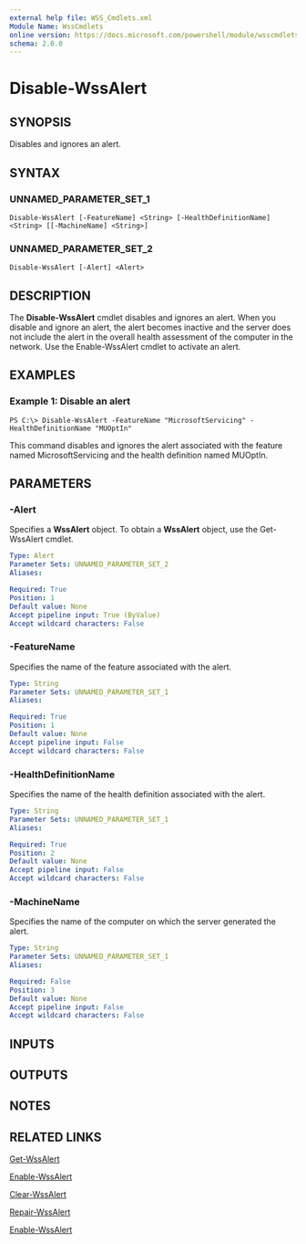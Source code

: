 ```yaml
---
external help file: WSS_Cmdlets.xml
Module Name: WssCmdlets
online version: https://docs.microsoft.com/powershell/module/wsscmdlets/disable-wssalert?view=windowsserver2012-ps&wt.mc_id=ps-gethelp
schema: 2.0.0
---
```


# Disable-WssAlert

## SYNOPSIS
Disables and ignores an alert.

## SYNTAX

### UNNAMED_PARAMETER_SET_1
```
Disable-WssAlert [-FeatureName] <String> [-HealthDefinitionName] <String> [[-MachineName] <String>]
```

### UNNAMED_PARAMETER_SET_2
```
Disable-WssAlert [-Alert] <Alert>
```

## DESCRIPTION
The **Disable-WssAlert** cmdlet disables and ignores an alert.
When you disable and ignore an alert, the alert becomes inactive and the server does not include the alert in the overall health assessment of the computer in the network.
Use the Enable-WssAlert cmdlet to activate an alert.

## EXAMPLES

### Example 1: Disable an alert
```
PS C:\> Disable-WssAlert -FeatureName "MicrosoftServicing" -HealthDefinitionName "MUOptIn"
```

This command disables and ignores the alert associated with the feature named MicrosoftServicing and the health definition named MUOptIn.

## PARAMETERS

### -Alert
Specifies a **WssAlert** object.
To obtain a **WssAlert** object, use the Get-WssAlert cmdlet.

```yaml
Type: Alert
Parameter Sets: UNNAMED_PARAMETER_SET_2
Aliases: 

Required: True
Position: 1
Default value: None
Accept pipeline input: True (ByValue)
Accept wildcard characters: False
```

### -FeatureName
Specifies the name of the feature associated with the alert.

```yaml
Type: String
Parameter Sets: UNNAMED_PARAMETER_SET_1
Aliases: 

Required: True
Position: 1
Default value: None
Accept pipeline input: False
Accept wildcard characters: False
```

### -HealthDefinitionName
Specifies the name of the health definition associated with the alert.

```yaml
Type: String
Parameter Sets: UNNAMED_PARAMETER_SET_1
Aliases: 

Required: True
Position: 2
Default value: None
Accept pipeline input: False
Accept wildcard characters: False
```

### -MachineName
Specifies the name of the computer on which the server generated the alert.

```yaml
Type: String
Parameter Sets: UNNAMED_PARAMETER_SET_1
Aliases: 

Required: False
Position: 3
Default value: None
Accept pipeline input: False
Accept wildcard characters: False
```

## INPUTS

## OUTPUTS

## NOTES

## RELATED LINKS

[Get-WssAlert](./Get-WssAlert.md)

[Enable-WssAlert](./Enable-WssAlert.md)

[Clear-WssAlert](./Clear-WssAlert.md)

[Repair-WssAlert](./Repair-WssAlert.md)

[Enable-WssAlert](./Enable-WssAlert.md)

